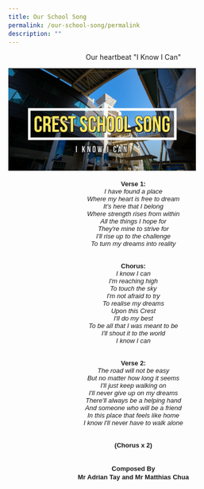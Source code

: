 ```yaml
---
title: Our School Song
permalink: /our-school-song/permalink
description: ""
---
```

<p style="text-align: center;">Our heartbeat "I Know I Can"</p>
	
<img src="/images/schsong.png"
		 style="width:75%">


<div style="text-align: center;"><b><font face="verdana, sans-serif" size="2">Verse 1:</font></b>
</div></b><font face="verdana, sans-serif" size="2">
<div style="text-align: center;"><i style="font-family: verdana, sans-serif;">I have found a place</i>
</div><i>
<div style="text-align: center;"><i style="font-family: verdana, sans-serif;">Where my heart is free to dream</i>
</div>
<div style="text-align: center;"><i style="font-family: verdana, sans-serif;">It's here that I belong</i>
</div>
<div style="text-align: center;"><i style="font-family: verdana, sans-serif;">Where strength rises from within</i>
</div>
<div style="text-align: center;"><i style="font-family: verdana, sans-serif;">All the things I hope for</i>
</div>
<div style="text-align: center;"><i style="font-family: verdana, sans-serif;">They're mine to strive for</i>
</div>
<div style="text-align: center;"><i style="font-family: verdana, sans-serif;">I'll rise up to the challenge</i>
</div>
<div style="text-align: center;"><i style="font-family: verdana, sans-serif;">To turn my dreams into reality</i>
</div></i>
<div style="text-align: center;"><span style="font-family: verdana, sans-serif; font-size: small;"><br></span>
</div>
<div style="text-align: center;"><span style="font-family: verdana, sans-serif; font-size: small;"><br></span>
</div>
<div style="text-align: center;"><b style="font-family: verdana, sans-serif;">Chorus:</b>
</div><i>
<div style="text-align: center;"><i style="font-family: verdana, sans-serif;">I know I can</i>
</div>
<div style="text-align: center;"><i style="font-family: verdana, sans-serif;">I'm reaching high</i>
</div>
<div style="text-align: center;"><i style="font-family: verdana, sans-serif;">To touch the sky</i>
</div>
<div style="text-align: center;"><i style="font-family: verdana, sans-serif;">I'm not afraid to try</i>
</div>
<div style="text-align: center;"><i style="font-family: verdana, sans-serif;">To realise my dreams</i>
</div>
<div style="text-align: center;"><i style="font-family: verdana, sans-serif;">Upon this Crest</i>
</div>
<div style="text-align: center;"><i style="font-family: verdana, sans-serif;">I'll do my best</i>
</div>
<div style="text-align: center;"><i style="font-family: verdana, sans-serif;">To be all that I was meant to be</i>
</div>
<div style="text-align: center;"><i style="font-family: verdana, sans-serif;">I'll shout it to the world</i>
</div>
<div style="text-align: center;"><i style="font-family: verdana, sans-serif;">I know I can</i>
</div></i>
<div style="text-align: center;"><span style="font-family: verdana, sans-serif; font-size: small;"><br></span>
</div>
<div style="text-align: center;"><span style="font-family: verdana, sans-serif; font-size: small;"><br></span>
</div>
<div style="text-align: center;"><b style="font-family: verdana, sans-serif;">Verse 2:</b>
</div><i>
<div style="text-align: center;"><i style="font-family: verdana, sans-serif;">The road will not be easy</i>
</div>
<div style="text-align: center;"><i style="font-family: verdana, sans-serif;">But no matter how long it seems</i>
</div>
<div style="text-align: center;"><i style="font-family: verdana, sans-serif;">I'll just keep walking on</i>
</div>
<div style="text-align: center;"><i style="font-family: verdana, sans-serif;">I'll never give up on my dreams</i>
</div>
<div style="text-align: center;"><i style="font-family: verdana, sans-serif;">There'll always be a helping hand</i>
</div>
<div style="text-align: center;"><i style="font-family: verdana, sans-serif;">And someone who will be a friend</i>
</div>
<div style="text-align: center;"><i style="font-family: verdana, sans-serif;">In this place that feels like home</i>
</div>
<div style="text-align: center;"><i style="font-family: verdana, sans-serif;">I know I'll never have to walk alone</i>
</div></i>
<div style="text-align: center;"><span style="font-family: verdana, sans-serif; font-size: small;"><br></span>
</div>
<div style="text-align: center;"><span style="font-family: verdana, sans-serif; font-size: small;"><br></span>
</div>
<div style="text-align: center;"><b style="font-family: verdana, sans-serif;">(Chorus x 2)</b>
</div><b>
<div style="text-align: center;"><span style="font-family: verdana, sans-serif; font-size: small; font-weight: bold;"><br></span>
</div>
<div style="text-align: center;"><span style="font-family: verdana, sans-serif; font-size: small; font-weight: bold;"><br></span>
</div></b></font><font face="verdana, sans-serif" size="2">
</font>
<div style="text-align: center;"><font face="verdana, sans-serif" size="2"><b>Composed By</b>
</font>
</div>
<div style="text-align: center;"><font face="verdana, sans-serif" size="2"><b>Mr Adrian Tay and Mr Matthias Chua</b></font>
</div>
</td>